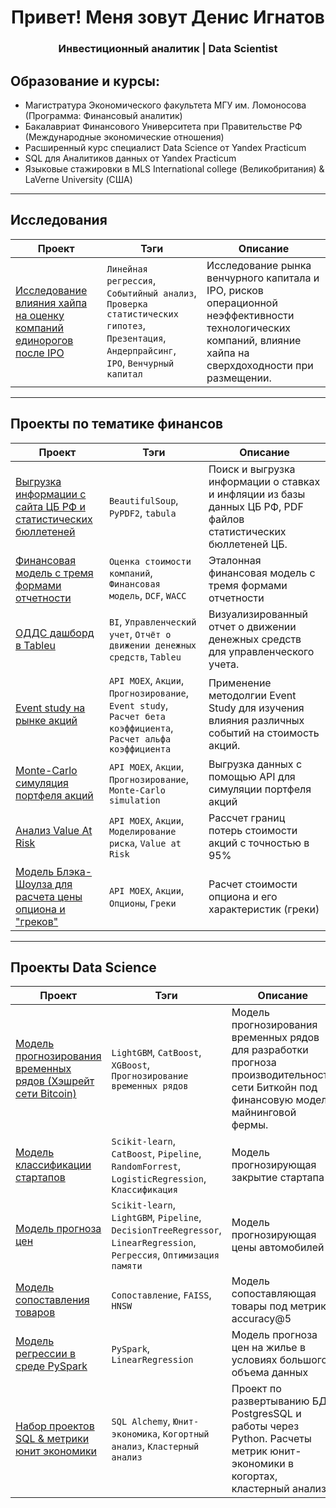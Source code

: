 <div id="header" align="center">
    <h1>Привет! Меня зовут Денис Игнатов</h1>
    <h3>Инвестиционный аналитик | Data Scientist</h3>
</div>

## Образование и курсы:
- Магистратура Экономического факультета МГУ им. Ломоносова (Программа: Финансовый аналитик)
- Бакалавриат Финансового Университета при Правительстве РФ (Международные экономические отношения)
- Расширенный курс специалист Data Science от Yandex Practicum 
- SQL для Аналитиков данных от Yandex Practicum
- Языковые стажировки в MLS International college (Великобритания) & LaVerne University (США)

____


## Исследования
| Проект        | Тэги                                                             | Описание                 |
| ------------- | ---------------------------------------------------------------- | ------------------------ | 
| [Исследование влияния хайпа на оценку компаний единорогов после IPO](https://github.com/Denis1gn/portfolio/tree/main/Research/Master's%20Degree) | `Линейная регрессия`, `Событийный анализ`, `Проверка статистических гипотез`, `Презентация`, `Андерпрайсинг`, `IPO`, `Венчурный капитал` | Исследование рынка венчурного капитала и IPO, рисков операционной неэффективности технологических компаний, влияние хайпа на сверхдоходности при размещении. |

____


## Проекты по тематике финансов
| Проект        | Тэги                                                             | Описание                 |
| ------------- | ---------------------------------------------------------------- | ------------------------ | 
| [Выгрузка информации с сайта ЦБ РФ и статистических бюллетеней](https://github.com/Denis1gn/portfolio/tree/main/Finance/CBR_parsing) | `BeautifulSoup`, `PyPDF2`, `tabula`  | Поиск и выгрузка информации о ставках и инфляции из базы данных ЦБ РФ, PDF файлов статистических бюллетеней ЦБ. |
| [Финансовая модель с тремя формами отчетности](https://github.com/Denis1gn/portfolio/tree/main/Finance/Financial%20model) | `Оценка стоимости компаний`, `Финансовая модель`, `DCF`, `WACC` | Эталонная финансовая модель с тремя формами отчетности  |
| [ОДДС дашборд в Tableu](https://public.tableau.com/views/Cash-flowdashboard/Dashboard1?:language=en-US&publish=yes&:sid=&:display_count=n&:origin=viz_share_link) | `BI`, `Управленческий учет`, `Отчёт о движении денежных средств`, `Tableu`  | Визуализированный отчет о движении денежных средств для управленческого учета. |
| [Event study на рынке акций](https://github.com/Denis1gn/portfolio/tree/main/Finance/Stocks_project) | `API MOEX`, `Акции`, `Прогнозирование`, `Event study`, `Расчет бета коэффициента`, `Расчет альфа коэффициента`  | Применение методолгии Event Study для изучения влияния различных событий на стоимость акций.  |
| [Monte-Carlo симуляция портфеля акций](https://github.com/Denis1gn/portfolio/tree/main/Finance/Stocks_MC) | `API MOEX`, `Акции`, `Прогнозирование`, `Monte-Carlo simulation` | Выгрузка данных с помощью API для симуляции портфеля акций |
| [Анализ Value At Risk](https://github.com/Denis1gn/portfolio/tree/main/Finance/Stocks_VAR) | `API MOEX`, `Акции`, `Моделирование риска`, `Value at Risk`  | Рассчет границ потерь стоимости акций с точностью в 95% |
| [Модель Блэка-Шоулза для расчета цены опциона и "греков"](https://github.com/Denis1gn/portfolio/tree/main/Finance/Options_Black_Scholes) | `API MOEX`, `Акции`, `Опционы`, `Греки`  | Расчет стоимости опциона и его характеристик (греки) |

____


## Проекты Data Science
| Проект        | Тэги                                                             | Описание                 |
| ------------- | ---------------------------------------------------------------- | ------------------------ | 
| [Модель прогнозирования временных рядов (Хэшрейт сети Bitcoin)](https://github.com/Denis1gn/portfolio/tree/main/Data%20Science/BTC%20Hash_rate%20forecast) | `LightGBM`, `CatBoost`, `XGBoost`, `Прогнозирование временных рядов`  | Модель прогнозирования временных рядов для разработки прогноза производительности сети Биткойн под финансовую модель майнинговой фермы.  |
| [Модель классификации стартапов](https://github.com/Denis1gn/portfolio/tree/main/Data%20Science/Startup%20classification) | `Scikit-learn`, `CatBoost`, `Pipeline`, `RandomForrest`, `LogisticRegression`, `Классификация`  | Модель прогнозирующая закрытие стартапа |
| [Модель прогноза цен](https://github.com/Denis1gn/portfolio/tree/main/Data%20Science/Price%20regression) | `Scikit-learn`, `LightGBM`, `Pipeline`, `DecisionTreeRegressor`, `LinearRegression`, `Регрессия`, `Оптимизация памяти`   | Модель прогнозирующая цены автомобилей |
| [Модель сопоставления товаров](https://github.com/Denis1gn/portfolio/tree/main/Data%20Science/Matching) | `Сопоставление`, `FAISS`, `HNSW`| Модель сопоставляющая товары под метрику accuracy@5|
| [Модель регрессии в среде PySpark](https://github.com/Denis1gn/portfolio/tree/main/Data%20Science/PySpark_regression) | `PySpark`, `LinearRegression`| Модель прогноза цен на жилье в условиях большого объема данных|
| [Набор проектов SQL & метрики юнит экономики](https://github.com/Denis1gn/portfolio/tree/main/Data%20Science/SQL%3APython%20projects) | `SQL Alchemy`, `Юнит-экономика`, `Когортный анализ`, `Кластерный анализ`  | Проект по развертыванию БД PostgresSQL и работы через Python. Расчеты метрик юнит-экономики в когортах, кластерный анализ |







  
